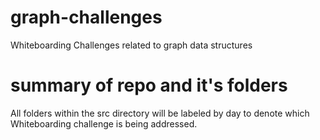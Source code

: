 # graph-challenges
Whiteboarding Challenges related to graph data structures 

# summary of repo and it's folders
All folders within the src directory will be labeled by day to denote which Whiteboarding challenge is being addressed.
